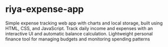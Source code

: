 # riya-expense-app
Simple expense tracking web app with charts and local storage, built using HTML, CSS, and JavaScript.  Track daily income and expenses with an interactive UI and automatic balance calculation.  Lightweight personal finance tool for managing budgets and monitoring spending patterns
